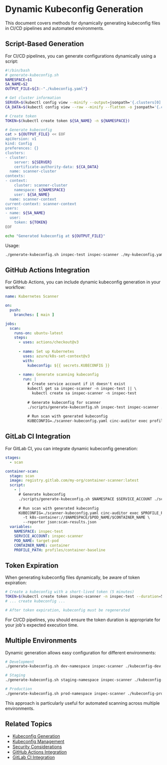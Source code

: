 # Dynamic Kubeconfig Generation

This document covers methods for dynamically generating kubeconfig files in CI/CD pipelines and automated environments.

## Script-Based Generation

For CI/CD pipelines, you can generate configurations dynamically using a script:

```bash
#!/bin/bash
# generate-kubeconfig.sh
NAMESPACE=$1
SA_NAME=$2
OUTPUT_FILE=${3:-"./kubeconfig.yaml"}

# Get cluster information
SERVER=$(kubectl config view --minify --output=jsonpath='{.clusters[0].cluster.server}')
CA_DATA=$(kubectl config view --raw --minify --flatten -o jsonpath='{.clusters[].cluster.certificate-authority-data}')

# Create token
TOKEN=$(kubectl create token ${SA_NAME} -n ${NAMESPACE})

# Generate kubeconfig
cat > ${OUTPUT_FILE} << EOF
apiVersion: v1
kind: Config
preferences: {}
clusters:
- cluster:
    server: ${SERVER}
    certificate-authority-data: ${CA_DATA}
  name: scanner-cluster
contexts:
- context:
    cluster: scanner-cluster
    namespace: ${NAMESPACE}
    user: ${SA_NAME}
  name: scanner-context
current-context: scanner-context
users:
- name: ${SA_NAME}
  user:
    token: ${TOKEN}
EOF

echo "Generated kubeconfig at ${OUTPUT_FILE}"
```

Usage:
```bash
./generate-kubeconfig.sh inspec-test inspec-scanner ./my-kubeconfig.yaml
```

## GitHub Actions Integration

For GitHub Actions, you can include dynamic kubeconfig generation in your workflow:

```yaml
name: Kubernetes Scanner

on:
  push:
    branches: [ main ]

jobs:
  scan:
    runs-on: ubuntu-latest
    steps:
      - uses: actions/checkout@v3
      
      - name: Set up Kubernetes
        uses: azure/k8s-set-context@v3
        with:
          kubeconfig: ${{ secrets.KUBECONFIG }}
      
      - name: Generate scanning kubeconfig
        run: |
          # Create service account if it doesn't exist
          kubectl get sa inspec-scanner -n inspec-test || \
            kubectl create sa inspec-scanner -n inspec-test
          
          # Generate kubeconfig for scanner
          ./scripts/generate-kubeconfig.sh inspec-test inspec-scanner ./scanner-kubeconfig.yaml
          
          # Run scan with generated kubeconfig
          KUBECONFIG=./scanner-kubeconfig.yaml cinc-auditor exec profile -t k8s-container://inspec-test/target-pod/container
```

## GitLab CI Integration

For GitLab CI, you can integrate dynamic kubeconfig generation:

```yaml
stages:
  - scan

container-scan:
  stage: scan
  image: registry.gitlab.com/my-org/container-scanner:latest
  script:
    - |
      # Generate kubeconfig
      ./scripts/generate-kubeconfig.sh $NAMESPACE $SERVICE_ACCOUNT ./scanner-kubeconfig.yaml
      
      # Run scan with generated kubeconfig
      KUBECONFIG=./scanner-kubeconfig.yaml cinc-auditor exec $PROFILE_PATH \
        -t k8s-container://$NAMESPACE/$POD_NAME/$CONTAINER_NAME \
        --reporter json:scan-results.json
  variables:
    NAMESPACE: inspec-test
    SERVICE_ACCOUNT: inspec-scanner
    POD_NAME: target-pod
    CONTAINER_NAME: container
    PROFILE_PATH: profiles/container-baseline
```

## Token Expiration

When generating kubeconfig files dynamically, be aware of token expiration:

```bash
# Create a kubeconfig with a short-lived token (5 minutes)
TOKEN=$(kubectl create token inspec-scanner -n inspec-test --duration=5m)
# ... create kubeconfig ...

# After token expiration, kubeconfig must be regenerated
```

For CI/CD pipelines, you should ensure the token duration is appropriate for your job's expected execution time.

## Multiple Environments

Dynamic generation allows easy configuration for different environments:

```bash
# Development
./generate-kubeconfig.sh dev-namespace inspec-scanner ./kubeconfig-dev.yaml

# Staging
./generate-kubeconfig.sh staging-namespace inspec-scanner ./kubeconfig-staging.yaml

# Production
./generate-kubeconfig.sh prod-namespace inspec-scanner ./kubeconfig-prod.yaml
```

This approach is particularly useful for automated scanning across multiple environments.

## Related Topics

- [Kubeconfig Generation](generation.md)
- [Kubeconfig Management](management.md)
- [Security Considerations](security.md)
- [GitHub Actions Integration](../../integration/github-actions.md)
- [GitLab CI Integration](../../integration/gitlab.md)